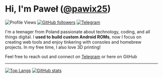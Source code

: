 # Hi, I'm Paweł ([@pawix25](https://github.com/pawix25))

![Profile Views](https://komarev.com/ghpvc/?username=pawix25&color=blueviolet) [![GitHub followers](https://img.shields.io/github/followers/pawix25?label=Follow&style=social)](https://github.com/pawix25) [![Telegram](https://img.shields.io/badge/Telegram-@pawix25-2CA5E0?logo=telegram&logoColor=white)](https://t.me/pawix25)

I'm a teenager from Poland passionate about technology, coding, and all things digital. I **used to build custom Android ROMs**, now I focus on creating web tools and enjoy tinkering with consoles and homebrew projects. In my free time, I also love 3D printing!

Feel free to reach out and connect on [Telegram](https://t.me/pawix25) or here on GitHub

---

[![Top Langs](https://github-readme-stats.vercel.app/api/top-langs/?username=pawix25&layout=compact&theme=dark)](https://github.com/pawix25) [![GitHub stats](https://github-readme-stats.vercel.app/api?username=pawix25&show_icons=true&theme=dark)](https://github.com/pawix25)
